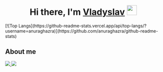 <h1 align="center">Hi there, I'm <a href="https://t.me/bober112" target="_blank">Vladyslav</a> 
<img src="https://github.com/blackcater/blackcater/raw/main/images/Hi.gif" height="32"/></h1>
[![Top Langs](https://github-readme-stats.vercel.app/api/top-langs/?username=anuraghazra)](https://github.com/anuraghazra/github-readme-stats)
<h2>About me</h2>
<a href="https://t.me/bober112"><img src="https://img.shields.io/badge/Telegram-2CA5E0?style=for-the-badge&logo=telegram&logoColor=white"</a>
<a href="https://www.instagram.com/bober486/"><img src="https://img.shields.io/badge/Instagram-%23E4405F.svg?style=for-the-badge&logo=Instagram&logoColor=white"</a>
<p></p>
